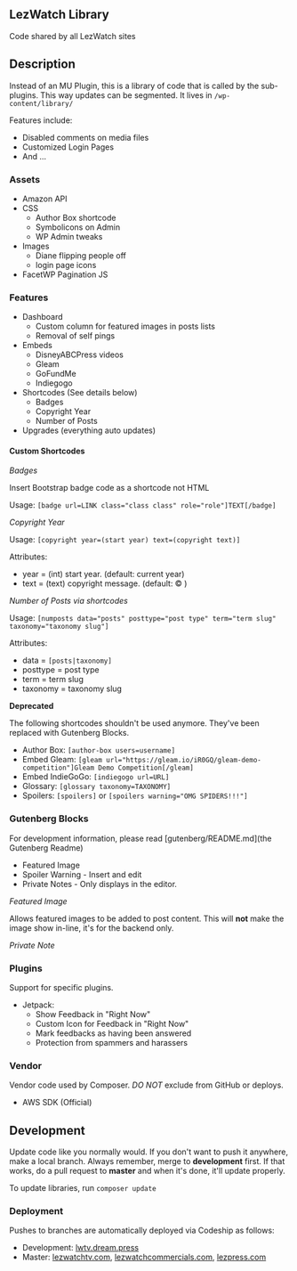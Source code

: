 ## LezWatch Library

Code shared by all LezWatch sites

## Description

Instead of an MU Plugin, this is a library of code that is called by the sub-plugins. This way updates can be segmented. It lives in `/wp-content/library/`

Features include:

* Disabled comments on media files
* Customized Login Pages
* And ...

### Assets

* Amazon API
* CSS
    * Author Box shortcode
    * Symbolicons on Admin
    * WP Admin tweaks
* Images
    * Diane flipping people off
    * login page icons
* FacetWP Pagination JS

### Features

* Dashboard
    * Custom column for featured images in posts lists
    * Removal of self pings
* Embeds
    * DisneyABCPress videos
    * Gleam
    * GoFundMe
    * Indiegogo
* Shortcodes (See details below)
    * Badges
    * Copyright Year
    * Number of Posts
* Upgrades (everything auto updates)

#### Custom Shortcodes

_Badges_

Insert Bootstrap badge code as a shortcode not HTML

Usage: `[badge url=LINK class="class class" role="role"]TEXT[/badge]`

_Copyright Year_

Usage: `[copyright year=(start year) text=(copyright text)]`

Attributes:
* year = (int) start year. (default: current year)
* text = (text) copyright message. (default: &copy; )

_Number of Posts via shortcodes_

Usage: `[numposts data="posts" posttype="post type" term="term slug" taxonomy="taxonomy slug"]`

Attributes:
* data = `[posts|taxonomy]`
* posttype = post type
* term = term slug
* taxonomy = taxonomy slug

**Deprecated**

The following shortcodes shouldn't be used anymore. They've been replaced with Gutenberg Blocks.

* Author Box:  `[author-box users=username]`
* Embed Gleam: `[gleam url="https://gleam.io/iR0GQ/gleam-demo-competition"]Gleam Demo Competition[/gleam]`
* Embed IndieGoGo: `[indiegogo url=URL]`
* Glossary: `[glossary taxonomy=TAXONOMY]`
* Spoilers: `[spoilers]` or `[spoilers warning="OMG SPIDERS!!!"]`

### Gutenberg Blocks

For development information, please read [gutenberg/README.md](the Gutenberg Readme)

* Featured Image
* Spoiler Warning - Insert and edit
* Private Notes - Only displays in the editor.

_Featured Image_

Allows featured images to be added to post content. This will **not** make the image show in-line, it's for the backend only.

_Private Note_


### Plugins

Support for specific plugins.

* Jetpack:
  * Show Feedback in "Right Now"
  * Custom Icon for Feedback in "Right Now"
  * Mark feedbacks as having been answered
  * Protection from spammers and harassers

### Vendor

Vendor code used by Composer. _DO NOT_ exclude from GitHub or deploys.

* AWS SDK (Official)

## Development

Update code like you normally would. If you don't want to push it anywhere, make a local branch. Always remember, merge to **development** first. If that works, do a pull request to **master** and when it's done, it'll update properly.

To update libraries, run `composer update`

### Deployment

Pushes to branches are automatically deployed via Codeship as follows:

* Development: [lwtv.dream.press](https://lwtv.dream.press)
* Master: [lezwatchtv.com](https://lezwatchtv.com), [lezwatchcommercials.com](https://lezwatchcommercials.com), [lezpress.com](https://lezpress.com)

